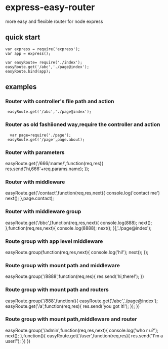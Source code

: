 # express-easy-router
more easy and flexible router for node express

## quick start
```
var express = require('express');
var app = express();

var easyRoute= require('./index');
easyRoute.get('/abc','./page@index');
easyRoute.bind(app);
```
## examples


### Router with controller's file path and action
```
 easyRoute.get('/abc','./page@index');
```
### Router as old fashiioned way,require the controller and action
```
  var page=require('./page');
 easyRoute.get('/page',page.about);
```
### Router with parameters

 easyRoute.get('/666/:name/',function(req,res){
	 res.send('hi,666'+req.params.name);
 });


 ### Router with middleware 

 easyRoute.get('/contact',function(req,res,next){
	 console.log('contact me')
	 next();
 },page.contact);
 
 ### Router with middleware group

 easyRoute.get('/bbc',[function(req,res,next){
	 console.log(888);
	 next();
 },function(req,res,next){
	 console.log(8888);
	 next();
 }],'./page@index');
 

 ### Route group with app level middleware

 easyRoute.group(function(req,res,next){
		console.log('hi!');
		next();
		});	
### Route group with mount path and middleware 

easyRoute.group('/8888',function(req,res){
	 res.send('hi,there!');
 })

### Route group with mount path and routers 

 easyRoute.group('/888',function(){
	 easyRoute.get('/abc','./page@index');
	 easyRoute.get('/a',function(req,res){
		 res.send('you got it!');
	 });
 })

 ### Route group with mount path,middleware and router

 easyRoute.group('/admin',function(req,res,next){
	 console.log('who r u?');
	 next();
 },function(){
	 easyRoute.get('/user',function(req,res){
		 res.send("I'm a user!");
	 })
 })

 
  
